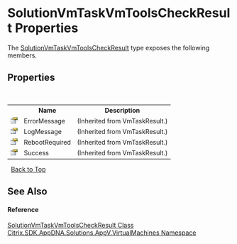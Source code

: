 # SolutionVmTaskVmToolsCheckResult Properties
 

The <a href="T_Citrix_SDK_AppDNA_Solutions_AppV_VirtualMachines_SolutionVmTaskVmToolsCheckResult">SolutionVmTaskVmToolsCheckResult</a> type exposes the following members.


## Properties
&nbsp;<table><tr><th></th><th>Name</th><th>Description</th></tr><tr><td>![Public property](media/pubproperty.gif "Public property")</td><td>ErrorMessage</td><td> (Inherited from VmTaskResult.)</td></tr><tr><td>![Public property](media/pubproperty.gif "Public property")</td><td>LogMessage</td><td> (Inherited from VmTaskResult.)</td></tr><tr><td>![Public property](media/pubproperty.gif "Public property")</td><td>RebootRequired</td><td> (Inherited from VmTaskResult.)</td></tr><tr><td>![Public property](media/pubproperty.gif "Public property")</td><td>Success</td><td> (Inherited from VmTaskResult.)</td></tr></table>&nbsp;
<a href="#solutionvmtaskvmtoolscheckresult-properties">Back to Top</a>

## See Also


#### Reference
<a href="T_Citrix_SDK_AppDNA_Solutions_AppV_VirtualMachines_SolutionVmTaskVmToolsCheckResult">SolutionVmTaskVmToolsCheckResult Class</a><br /><a href="N_Citrix_SDK_AppDNA_Solutions_AppV_VirtualMachines">Citrix.SDK.AppDNA.Solutions.AppV.VirtualMachines Namespace</a><br />